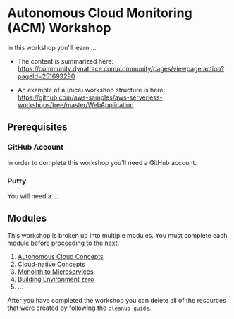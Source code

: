 # Autonomous Cloud Monitoring (ACM) Workshop

In this workshop you'll learn ...

- The content is summarized here: https://community.dynatrace.com/community/pages/viewpage.action?pageId=251693290

- An example of a (nice) workshop structure is here: https://github.com/aws-samples/aws-serverless-workshops/tree/master/WebApplication

## Prerequisites

### GitHub Account

In order to complete this workshop you'll need a GitHub account.

### Putty

You will need a ... 

## Modules

This workshop is broken up into multiple modules. You must complete each module before proceeding to the next.

1. [Autonomous Cloud Concepts](./01_Autonomous_Cloud_Concepts)
2. [Cloud-native Concepts](./02_Cloud_native_Concepts)
3. [Monolith to Microservices](./03_Monolith_to_Microservices)
4. [Building Environment zero](./04_Building_Environment_zero)
5. ...

After you have completed the workshop you can delete all of the resources that were created by following the `cleanup guide`.
